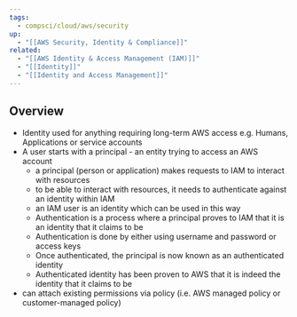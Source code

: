 ```yaml
---
tags:
  - compsci/cloud/aws/security
up:
  - "[[AWS Security, Identity & Compliance]]"
related:
  - "[[AWS Identity & Access Management (IAM)]]"
  - "[[Identity]]"
  - "[[Identity and Access Management]]"
---
```

## Overview

- Identity used for anything requiring long-term AWS access e.g. Humans, Applications or service accounts
- A user starts with a principal - an entity trying to access an AWS account
	- a principal (person or application) makes requests to IAM to interact with resources
	- to be able to interact with resources, it needs to authenticate against an identity within IAM
	- an IAM user is an identity which can be used in this way
	- Authentication is a process where a principal proves to IAM that it is an identity that it claims to be
	- Authentication is done by either using username and password or access keys
	- Once authenticated, the principal is now known as an authenticated identity
	- Authenticated identity has been proven to AWS that it is indeed the identity that it claims to be
- can attach existing permissions via policy (i.e. AWS managed policy or customer-managed policy)

